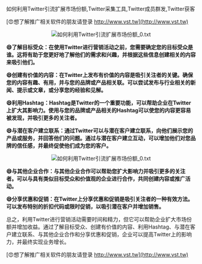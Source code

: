 如何利用Twitter引流扩展市场份额,Twitter采集工具,Twitter成员群发,Twitter获客

[😍想了解推广相关软件的朋友请登录 http://www.vst.tw](http://www.vst.tw)

 <center><img src="https://vst.tw/MP4/tuiguang/png/4.png" alt="如何利用Twitter引流扩展市场份额_0.txt"></center>

**😄了解目标受众：在使用Twitter进行营销活动之前，您需要确定您的目标受众是谁。这将有助于您更好地了解他们的需求和兴趣，并根据这些信息创建相关的内容来吸引他们。**

**😄创建有价值的内容：在Twitter上发布有价值的内容是吸引关注者的关键。确保您的内容有趣、有用，并与您的品牌或产品相关联。可以尝试发布与行业相关的新闻、提示或文章，或分享您的经验和见解。**

**😄利用Hashtag：Hashtag是Twitter的一个重要功能，可以帮助企业在Twitter上扩大其影响力。使用与您的品牌或产品相关的Hashtag可以使您的内容更容易被发现，并吸引更多的关注者。**

**😄与潜在客户建立联系：通过Twitter可以与潜在客户建立联系，向他们展示您的产品或服务，并回答他们的问题。通过与潜在客户建立互动，可以增加他们对您品牌的信任感，并最终促使他们成为您的客户。**

 <center><img src="https://vst.tw/MP4/tuiguang/png/0.png" alt="如何利用Twitter引流扩展市场份额_0.txt"></center>

**😄与其他企业合作：与其他企业合作可以帮助您扩大影响力并吸引更多的关注者。可以与具有类似目标受众和价值观的企业进行合作，共同创建内容或推广活动。**

**😄分享优惠和促销：在Twitter上分享优惠和促销是吸引关注者的一种有效方法。可以发布特别的折扣代码或限时促销，以吸引潜在客户并增加销售。**

总之，利用Twitter进行营销活动需要时间和精力，但它可以帮助企业扩大市场份额并增加收益。通过了解目标受众、创建有价值的内容、利用Hashtag、与潜在客户建立联系、与其他企业合作和分享优惠和促销，企业可以提高Twitter上的影响力，并最终实现业务增长。

[😍想了解推广相关软件的朋友请登录 http://www.vst.tw](http://www.vst.tw)



